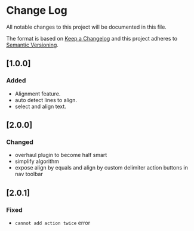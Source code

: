 # Change Log

All notable changes to this project will be documented in this file.

The format is based on [Keep a Changelog](https://keepachangelog.com/)
and this project adheres to [Semantic Versioning](https://semver.org/).

## [1.0.0]
### Added
  - Alignment feature.
  - auto detect lines to align.
  - select and align text.

## [2.0.0]
### Changed
  - overhaul plugin to become half smart
  - simplify algorithm
  - expose align by equals and align by custom delimiter action buttons in nav toolbar

## [2.0.1]
### Fixed
  - `cannot add action twice` error